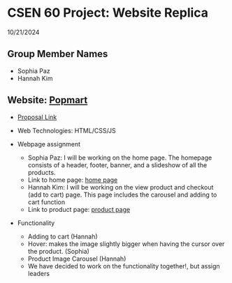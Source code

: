 # CSEN 60 Project: Website Replica
10/21/2024

## Group Member Names
- Sophia Paz
- Hannah Kim

## Website: [Popmart](https://www.popmart.com/us)
- [Proposal Link](https://docs.google.com/document/d/19MY_AeX-jE_QnZnVbGmWyJlTMck4Ae-ZntJJxETpmqk/edit?usp=sharing)
- Web Technologies: HTML/CSS/JS
- Webpage assignment
  - Sophia Paz: I will be working on the home page. The homepage consists of a header, footer, banner, and a slideshow of all the products.
  - Link to home page: [home page](https://www.popmart.com/us)
  - Hannah Kim: I will be working on the view product and checkout (add to cart) page. This page includes the carousel and adding to cart function
  - Link to product page: [product page](https://www.popmart.com/us/products/1607/THE%20MONSTERS%20-%20ANGEL%20IN%20CLOUDS%20Vinyl%20Face%20Doll)
    
- Functionality
  - Adding to cart (Hannah)
  - Hover: makes the image slightly bigger when having the cursor over the product. (Sophia)
  - Product Image Carousel (Hannah)
  - We have decided to work on the functionality together!, but assign leaders
